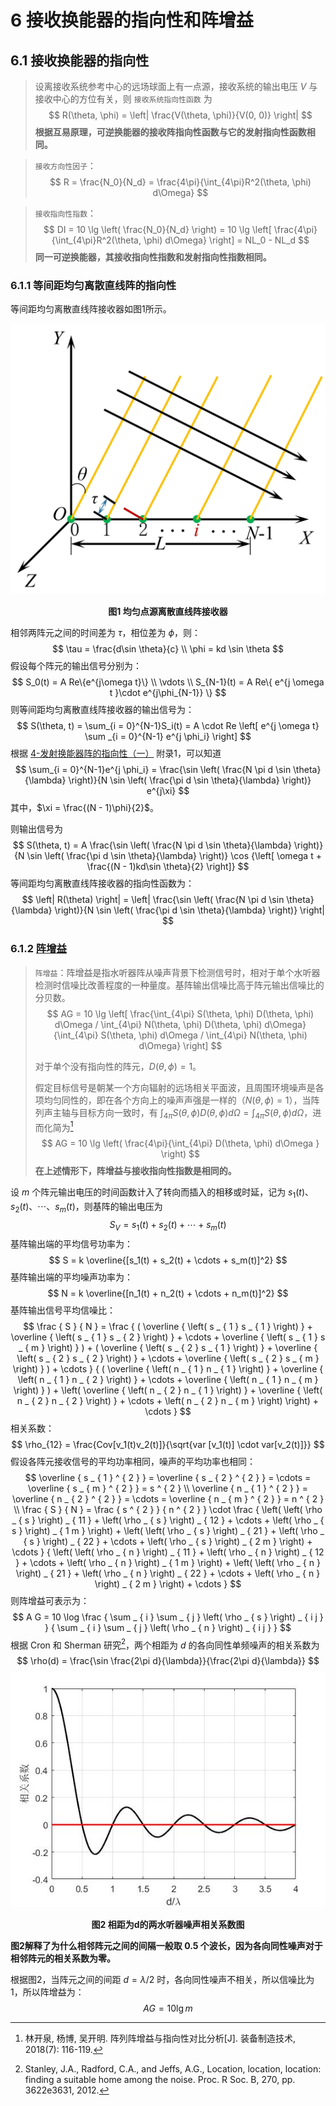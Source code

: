 # 6 接收换能器的指向性和阵增益

## 6.1 接收换能器的指向性

> 设离接收系统参考中心的远场球面上有一点源，接收系统的输出电压 $V$ 与接收中心的方位有关，则 `接收系统指向性函数` 为
> $$
> R(\theta, \phi) = \left| \frac{V(\theta, \phi)}{V(0, 0)} \right|
> $$
> **根据互易原理，可逆换能器的接收阵指向性函数与它的发射指向性函数相同。**

> `接收方向性因子`：
> $$
> R = \frac{N_0}{N_d} = \frac{4\pi}{\int_{4\pi}R^2(\theta, \phi) d\Omega}
> $$

> `接收指向性指数`：
> $$
> DI = 10 \lg \left( \frac{N_0}{N_d} \right) = 10 \lg \left[ \frac{4\pi}{\int_{4\pi}R^2(\theta, \phi) d\Omega} \right] = NL_0 - NL_d
> $$
> **同一可逆换能器，其接收指向性指数和发射指向性指数相同。**

### 6.1.1 等间距均匀离散直线阵的指向性

等间距均匀离散直线阵接收器如图1所示。

![](../resources/Chapter2-水声学/均匀点源离散直线阵接收器_2.jpg)

<center><b>图1 均匀点源离散直线阵接收器</b></center>

相邻两阵元之间的时间差为 $\tau$，相位差为 $\phi$，则：
$$
\tau = \frac{d\sin \theta}{c} \\
\phi = kd \sin \theta
$$
假设每个阵元的输出信号分别为：
$$
S_0(t) = A Re\{e^{j\omega t}\} \\
\vdots \\
S_{N-1}(t) = A Re\{ e^{j \omega t }\cdot e^{j\phi_{N-1}} \}
$$
则等间距均匀离散直线阵接收器的输出信号为：
$$
S(\theta, t) = \sum_{i = 0}^{N-1}S_i(t) = A \cdot Re \left[ e^{j \omega t} \sum _{i = 0}^{N-1} e^{j \phi_i} \right]
$$
根据 [4-发射换能器阵的指向性（一）](./4-发射换能器阵的指向性（一）.md) 附录1，可以知道
$$
\sum_{i = 0}^{N-1}e^{j \phi_i} = \frac{\sin \left( \frac{N \pi d \sin \theta}{\lambda} \right)}{N \sin \left( \frac{\pi d \sin \theta}{\lambda} \right)} e^{j\xi}
$$
其中，$\xi = \frac{(N - 1)\phi}{2}$。

则输出信号为
$$
S(\theta, t) = A \frac{\sin \left( \frac{N \pi d \sin \theta}{\lambda} \right)}{N \sin \left( \frac{\pi d \sin \theta}{\lambda} \right)} \cos {\left[ \omega t + \frac{(N - 1)kd\sin \theta}{2} \right]}
$$
等间距均匀离散直线阵接收器的指向性函数为：
$$
\left| R(\theta) \right| = \left| \frac{\sin \left( \frac{N \pi d \sin \theta}{\lambda} \right)}{N \sin \left( \frac{\pi d \sin \theta}{\lambda} \right)} \right|
$$

### 6.1.2 [阵增益](http://www.doc88.com/p-0022544352688.html)

> `阵增益`：阵增益是指水听器阵从噪声背景下检测信号时，相对于单个水听器检测时信噪比改善程度的一种量度。基阵输出信噪比高于阵元输出信噪比的分贝数。
> $$
> AG = 10 \lg
> \left[
> 	\frac{\int_{4\pi} S(\theta, \phi) D(\theta, \phi) d\Omega / \int_{4\pi} N(\theta, \phi) D(\theta, \phi) d\Omega}{\int_{4\pi} S(\theta, \phi) d\Omega / \int_{4\pi} N(\theta, \phi) d\Omega}
> \right]
> $$
> 
>
> 对于单个没有指向性的阵元，$D(\theta, \phi) = 1$。
>
> 
>
> 假定目标信号是朝某一个方向辐射的远场相关平面波，且周围环境噪声是各项均匀同性的，即在各个方向上的噪声声强是一样的（$N(\theta, \phi) = 1$），当阵列声主轴与目标方向一致时，有 $\int_{4\pi} S(\theta, \phi)D(\theta, \phi) d\Omega = \int_{4\pi} S(\theta, \phi) d\Omega$，进而化简为[^1]
> $$
> AG = 10 \lg \left( \frac{4\pi}{\int_{4\pi} D(\theta, \phi) d\Omega } \right)
> $$
> **在上述情形下，阵增益与接收指向性指数是相同的。**



设 $m$ 个阵元输出电压的时间函数计入了转向而插入的相移或时延，记为 $s_1(t)、s_2(t)、\cdots、s_m(t)$，则基阵的输出电压为
$$
S_V = s_1(t) + s_2(t) + \cdots + s_m(t) 
$$
基阵输出端的平均信号功率为：
$$
S = k \overline{[s_1(t) + s_2(t) + \cdots + s_m(t)]^2}
$$
基阵输出端的平均噪声功率为：
$$
N = k \overline{[n_1(t) + n_2(t) + \cdots + n_m(t)]^2}
$$
基阵输出信号平均信噪比：
$$
\frac { S } { N } = \frac { ( \overline { \left( s _ { 1 } s _ { 1 } \right) } + \overline { \left( s _ { 1 } s _ { 2 } \right) } + \cdots + \overline { \left( s _ { 1 } s _ { m } \right) } ) + ( \overline { \left( s _ { 2 } s _ { 1 } \right) } + \overline { \left( s _ { 2 } s _ { 2 } \right) } + \cdots + \overline { \left( s _ { 2 } s _ { m } \right) } ) + \cdots } { ( \overline { \left( n _ { 1 } n _ { 1 } \right) } + \overline { \left( n _ { 1 } n _ { 2 } \right) } + \cdots + \overline { \left( n _ { 1 } n _ { m } \right) } ) + \left( \overline { \left( n _ { 2 } n _ { 1 } \right) } + \overline { \left( n _ { 2 } n _ { 2 } \right) } + \cdots + \left( n _ { 2 } n _ { m } \right) \right) + \cdots }
$$
相关系数：
$$
\rho_{12} = \frac{Cov[v_1(t)v_2(t)]}{\sqrt{var [v_1(t)] \cdot var[v_2(t)]}}
$$
假设各阵元接收信号的平均功率相同，噪声的平均功率也相同：
$$
\overline { s _ { 1 } ^ { 2 } } = \overline { s _ { 2 } ^ { 2 } } = \cdots = \overline { s _ { m } ^ { 2 } } = s ^ { 2 }  \\
\overline { n _ { 1 } ^ { 2 } } = \overline { n _ { 2 } ^ { 2 } } = \cdots = \overline { n _ { m } ^ { 2 } } = n ^ { 2 } \\
\frac { S } { N } = \frac { s ^ { 2 } } { n ^ { 2 } } \cdot \frac { \left( \left( \rho _ { s } \right) _ { 11 } + \left( \rho _ { s } \right) _ { 12 } + \cdots + \left( \rho _ { s } \right) _ { 1 m } \right) + \left( \left( \rho _ { s } \right) _ { 21 } + \left( \rho _ { s } \right) _ { 22 } + \cdots + \left( \rho _ { s } \right) _ { 2 m } \right) + \cdots } { \left( \left( \rho _ { n } \right) _ { 11 } + \left( \rho _ { n } \right) _ { 12 } + \cdots + \left( \rho _ { n } \right) _ { 1 m } \right) + \left( \left( \rho _ { n } \right) _ { 21 } + \left( \rho _ { n } \right) _ { 22 } + \cdots + \left( \rho _ { n } \right) _ { 2 m } \right) + \cdots }
$$
则阵增益可表示为：
$$
A G = 10 \log \frac { \sum _ { i } \sum _ { j } \left( \rho _ { s } \right) _ { i j } } { \sum _ { i } \sum _ { j } \left( \rho _ { n } \right) _ { i j } }
$$
根据 Cron 和 Sherman 研究[^2]，两个相距为 $d$ 的各向同性单频噪声的相关系数为
$$
\rho(d) = \frac{\sin \frac{2\pi d}{\lambda}}{\frac{2\pi d}{\lambda}}
$$
![](../resources/Chapter2-水声学/噪声相关系数图.jpg)

<center><b>图2 相距为d的两水听器噪声相关系数图</b></center>

**图2解释了为什么相邻阵元之间的间隔一般取 0.5 个波长，因为各向同性噪声对于相邻阵元的相关系数为零。**

根据图2，当阵元之间的间距 $d = \lambda / 2$ 时，各向同性噪声不相关，所以信噪比为 1，所以阵增益为：
$$
AG = 10 \lg m
$$




[^1]: 林开泉, 杨博, 吴开明. 阵列阵增益与指向性对比分析[J]. 装备制造技术, 2018(7): 116-119.
[^2]: Stanley, J.A., Radford, C.A., and Jeffs, A.G., Location, location, location: finding a suitable home among the noise. Proc. R Soc. B, 270, pp. 3622e3631, 2012.

